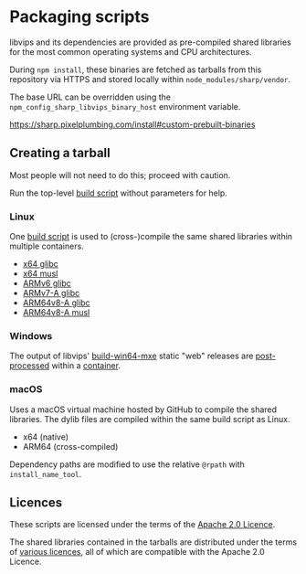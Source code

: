 # Packaging scripts

libvips and its dependencies are provided as pre-compiled shared libraries
for the most common operating systems and CPU architectures.

During `npm install`, these binaries are fetched as tarballs from
this repository via HTTPS and stored locally within `node_modules/sharp/vendor`.

The base URL can be overridden using the
`npm_config_sharp_libvips_binary_host` environment variable.

https://sharp.pixelplumbing.com/install#custom-prebuilt-binaries

## Creating a tarball

Most people will not need to do this; proceed with caution.

Run the top-level [build script](build.sh) without parameters for help.

### Linux

One [build script](build/lin.sh) is used to (cross-)compile
the same shared libraries within multiple containers.

* [x64 glibc](linux-x64/Dockerfile)
* [x64 musl](linuxmusl-x64/Dockerfile)
* [ARMv6 glibc](linux-armv6/Dockerfile)
* [ARMv7-A glibc](linux-armv7/Dockerfile)
* [ARM64v8-A glibc](linux-arm64v8/Dockerfile)
* [ARM64v8-A musl](linuxmusl-arm64v8/Dockerfile)

### Windows

The output of libvips' [build-win64-mxe](https://github.com/libvips/build-win64-mxe)
static "web" releases are [post-processed](build/win.sh) within a [container](win32/Dockerfile).

### macOS

Uses a macOS virtual machine hosted by GitHub to compile the shared libraries.
The dylib files are compiled within the same build script as Linux.

* x64 (native)
* ARM64 (cross-compiled)

Dependency paths are modified to use the relative `@rpath` with `install_name_tool`.

## Licences

These scripts are licensed under the terms of the [Apache 2.0 Licence](LICENSE).

The shared libraries contained in the tarballs are distributed under
the terms of [various licences](THIRD-PARTY-NOTICES.md), all of which
are compatible with the Apache 2.0 Licence.
